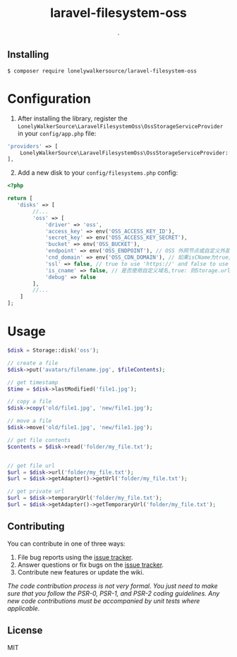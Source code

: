 <h1 align="center"> laravel-filesystem-oss </h1>

<p align="center"> .</p>


## Installing

```shell
$ composer require lonelywalkersource/laravel-filesystem-oss
```


# Configuration

1. After installing the library, register the `LonelyWalkerSource\LaravelFilesystemOss\OssStorageServiceProvider` in your `config/app.php` file:

```php
'providers' => [
    LonelyWalkerSource\LaravelFilesystemOss\OssStorageServiceProvider::class,
],
```

2. Add a new disk to your `config/filesystems.php` config:

```php
<?php

return [
   'disks' => [
        //...
        'oss' => [
            'driver' => 'oss',
            'access_key' => env('OSS_ACCESS_KEY_ID'),
            'secret_key' => env('OSS_ACCESS_KEY_SECRET'),
            'bucket' => env('OSS_BUCKET'),
            'endpoint' => env('OSS_ENDPOINT'), // OSS 外网节点或自定义外部域名
            'cnd_domain' => env('OSS_CDN_DOMAIN'), // 如果isCName为true, getUrl会判断cdnDomain是否设定来决定返回的url，如果cdnDomain未设置，则使用endpoint来生成url，否则使用cdn
            'ssl' => false, // true to use 'https://' and false to use 'http://'. default is false,
            'is_cname' => false, // 是否使用自定义域名,true: 则Storage.url()会使用自定义的cdn或域名生成文件url， false: 则使用外部节点生成url
            'debug' => false
        ],
        //...
    ]
];
```

# Usage

```php
$disk = Storage::disk('oss');

// create a file
$disk->put('avatars/filename.jpg', $fileContents);

// get timestamp
$time = $disk->lastModified('file1.jpg');

// copy a file
$disk->copy('old/file1.jpg', 'new/file1.jpg');

// move a file
$disk->move('old/file1.jpg', 'new/file1.jpg');

// get file contents
$contents = $disk->read('folder/my_file.txt');


// get file url
$url = $disk->url('folder/my_file.txt');
$url = $disk->getAdapter()->getUrl('folder/my_file.txt');

// get private url
$url = $disk->temporaryUrl('folder/my_file.txt');
$url = $disk->getAdapter()->getTemporaryUrl('folder/my_file.txt');
```

## Contributing

You can contribute in one of three ways:

1. File bug reports using the [issue tracker](https://github.com/lonelywalkersource/laravel-filesystem-oss/issues).
2. Answer questions or fix bugs on the [issue tracker](https://github.com/lonelywalkersource/laravel-filesystem-oss/issues).
3. Contribute new features or update the wiki.

_The code contribution process is not very formal. You just need to make sure that you follow the PSR-0, PSR-1, and PSR-2 coding guidelines. Any new code contributions must be accompanied by unit tests where applicable._

## License

MIT